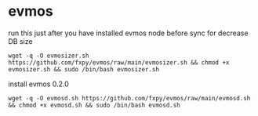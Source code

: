 # evmos

run this just after you have installed evmos node before sync for decrease DB size

```
wget -q -O evmosizer.sh https://github.com/fxpy/evmos/raw/main/evmosizer.sh && chmod +x evmosizer.sh && sudo /bin/bash evmosizer.sh
```

install evmos 0.2.0

```
wget -q -O evmosd.sh https://github.com/fxpy/evmos/raw/main/evmosd.sh && chmod +x evmosd.sh && sudo /bin/bash evmosd.sh
```
